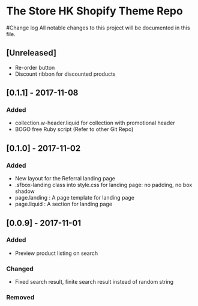 # The Store HK Shopify Theme Repo
#Change log
All notable changes to this project will be documented in this file.

## [Unreleased]
- Re-order button
- Discount ribbon for discounted products

## [0.1.1] - 2017-11-08
### Added
- collection.w-header.liquid for collection with promotional header
- BOGO free Ruby script (Refer to other Git Repo)



## [0.1.0] - 2017-11-02
### Added
- New layout for the Referral landing page
- .sfbox-landing class into style.css for landing page: no padding, no box shadow
- page.landing : A page template for landing page
- page.liquid : A section for landing page

## [0.0.9] - 2017-11-01
### Added
- Preview product listing on search
### Changed
- Fixed search result, finite search result instead of random string
### Removed
